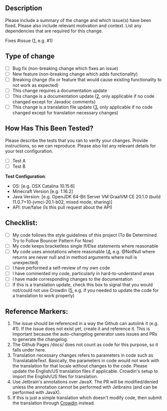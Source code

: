 ## Description

Please include a summary of the change and which issue(s) have been fixed. Please also include relevant motivation and context. List any dependencies that are required for this change.

Fixes #issue ([1.](#reference-markers) e.g. #1) 

## Type of change

- [ ] Bug fix (non-breaking change which fixes an issue)
- [ ] New feature (non-breaking change which adds functionality)
- [ ] Breaking change (fix or feature that would cause existing functionality to not work as expected)
- [ ] This change requires a documentation update
- [ ] This change is a documentation update ([2.](#reference-markers) only applicable if no code changed except for Javadoc comments)
- [ ] This change is a translation file update ([3.](#reference-markers) only applicable if no code changed except for translation necessary changes)

## How Has This Been Tested?

Please describe the tests that you ran to verify your changes. Provide instructions, so we can reproduce. Please also list any relevant details for your test configuration.

- [ ] Test A
- [ ] Test B

**Test Configuration**:
- OS: [e.g. OSX Catalina 10.15.6]
- Minecraft Version [e.g. 1.16.2]
- Java Version: [e.g. OpenJDK 64-Bit Server VM GraalVM CE 20.1.0 (build 11.0.7+10-jvmci-20.1-b02, mixed mode, sharing)]
- API: true/false (Is this pull request about the API)

## Checklist:

- [ ] My code follows the style guidelines of this project (To Be Determined. Try to Follow Bouncer Pattern For Now)
- [ ] My code keeps bracketless single If/Else statements where reasonable
- [ ] My code uses annotations where reasonable ([4.](#reference-markers) e.g. @NotNull where returns are never null and in method arguments where null is unexpected)
- [ ] I have performed a self-review of my own code
- [ ] I have commented my code, particularly in hard-to-understand areas
- [ ] I have made corresponding changes to the documentation
- [ ] If this is a translation update, check this box to signal that you would not/could not use Crowdin ([5.](#reference-markers) e.g. if you needed to update the code for a translation to work properly)

## Reference Markers:

1. The issue should be referenced in a way the Github can autolink it (e.g. #1). If the issue does not exist yet, create it and reference it. This is important because the auto-changelog generator uses issues and PRs to generate the changelog.
2. The Github Pages /docs/ does not count as code for this purpose, so it falls under here.
3. Translation necessary changes refers to parameters in code such as TranslatableText.
Basically, the parameters in code would not work with the translation for that locale without changes to the code.
Please update the English/US translation files if applicable. Crowdin's setup to import the English/US files for translation.
4. Use Jetbrain's annotations over JavaX. The PR will be modified/denied unless the annotation cannot be performed with Jetbrains (and can be performed with JavaX).
5. If this is just a simple translation which doesn't modify code, then submit the translation through [Crowdin][crowdin-link] instead.

[crowdin-link]: <https://crwd.in/randomtech> "Crowdin Link"